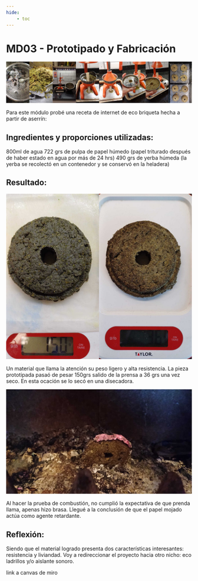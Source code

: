 ```yaml
---
hide:
    - toc
---
```


# MD03 - Prototipado y Fabricación

![](../images/MD03/md03_1.jpg)

Para este módulo probé una receta de internet de eco briqueta hecha a partir de aserrín:

## Ingredientes y proporciones utilizadas:

800ml de agua
722 grs de pulpa de papel húmedo (papel triturado después de haber estado en agua por más de 24 hrs)
490 grs de yerba húmeda (la yerba se recolectó en un contenedor y se conservó en la heladera)


## Resultado:

![](../images/MD03/md03_2.jpg)

Un material que llama la atención su peso ligero y alta resistencia. La pieza prototipada pasaó de pesar 150grs salido de la prensa a 36 grs una vez seco. En esta ocación se lo secó en una disecadora.

![](../images/MD03/md03_3.jpg)

Al hacer la prueba de combustión, no cumplió la expectativa de que prenda llama, apenas hizo brasa. Llegué a la conclusión de que el papel mojado actúa como agente retardante.


## Reflexión:

Siendo que el material logrado presenta dos características interesantes: resistencia y liviandad. Voy a redireccionar el proyecto hacia otro nicho: eco ladrillos y/o aislante sonoro.

link a canvas de miro [](https://miro.com/app/board/uXjVKlm1tIk=/)